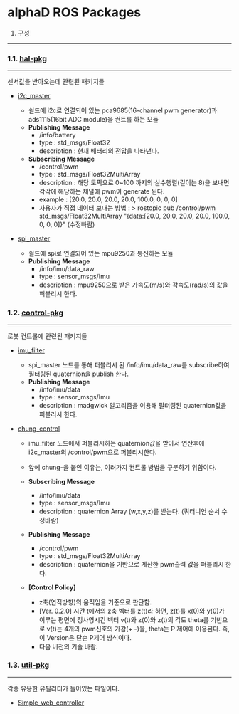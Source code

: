 alphaD ROS Packages
==================

1. 구성
------------------
### 1.1. [hal-pkg](https://github.com/SIGMA-alphaD/alphaD-ROS/tree/master/hal-pkg)
- - -
센서값을 받아오는데 관련된 패키지들
* [i2c_master](https://github.com/SIGMA-alphaD/alphaD-ROS/tree/master/hal-pkg/i2c_master)
  * 쉴드에 i2c로 연결되어 있는 pca9685(16-channel pwm generator)과 ads1115(16bit ADC module)을 컨트롤 하는 모듈
  * **Publishing Message**
    * /info/battery
    * type : std_msgs/Float32
    * description : 현재 배터리의 전압을 나타낸다.
  * **Subscribing Message**
    * /control/pwm
    * type : std_msgs/Float32MultiArray
    * description : 해당 토픽으로 0~100 까지의 실수행렬(길이는 8)을 보내면 각각에 해당하는 채널에 pwm이 generate 된다.
    * example : [20.0, 20.0, 20.0, 20.0, 100.0, 0, 0, 0]
    * 사용자가 직접 데이터 보내는 방법 : > rostopic pub /control/pwm std_msgs/Float32MultiArray "{data:[20.0, 20.0, 20.0, 20.0, 100.0, 0, 0, 0]}" (수정바람)

* [spi_master](https://github.com/SIGMA-alphaD/alphaD-ROS/tree/master/hal-pkg/spi_master)
  * 쉴드에 spi로 연결되어 있는 mpu9250과 통신하는 모듈
  * **Publishing Message**
    * /info/imu/data_raw
    * type : sensor_msgs/Imu
    * description : mpu9250으로 받은 가속도(m/s)와 각속도(rad/s)의 값을 퍼블리시 한다.

### 1.2. [control-pkg](https://github.com/SIGMA-alphaD/alphaD-ROS/tree/master/control-pkg)
- - -
로봇 컨트롤에 관련된 패키지들
* [imu_filter](https://github.com/SIGMA-alphaD/alphaD-ROS/tree/master/control-pkg/imu_filter)
  * spi_master 노드를 통해 퍼블리시 된 /info/imu/data_raw를 subscribe하여 필터링된 quaternion을 publish 한다.
  * **Publishing Message**
    * /info/imu/data
    * type : sensor_msgs/Imu
    * description : madgwick 알고리즘을 이용해 필터링된 quaternion값을 퍼블리시 한다.

* [chung_control](https://github.com/SIGMA-alphaD/alphaD-ROS/tree/master/control-pkg/chung_control)
  * imu_filter 노드에서 퍼블리시하는 quaternion값을 받아서 연산후에 i2c_master의 /control/pwm으로 퍼블리시한다.
  * 앞에 chung-을 붙인 이유는, 여러가지 컨트롤 방법을 구분하기 위함이다.
  * **Subscribing Message**
    * /info/imu/data
    * type : sensor_msgs/Imu
    * description : quaternion Array (w,x,y,z)를 받는다. (쿼터니언 순서 수정바람)
  * **Publishing Message**
    * /control/pwm
    * type : std_msgs/Float32MultiArray
    * description : quaternion을 기반으로 계산한 pwm출력 값을 퍼블리시 한다.

  * **[Control Policy]**
    * z축(연직방향)의 움직임을 기준으로 판단함.
    * [Ver. 0.2.0] 시간 t에서의 z축 벡터를 z(t)라 하면, z(t)를 x(0)와 y(0)가 이루는 평면에 정사영시킨 벡터 v(t)와 z(0)와 z(t)의 각도 theta를 기반으로 v(t)는 4개의 pwm신호의 가감(+ -)을, theta는 P 제어에 이용된다.  즉, 이 Version은 단순 P제어 방식이다.
    * 다음 버전의 기술 바람.

### 1.3. [util-pkg](https://github.com/SIGMA-alphaD/alphaD-ROS/tree/master/util-pkg)
- - -
각종 유용한 유틸리티가 들어있는 파일이다.
* [Simple_web_controller](https://github.com/SIGMA-alphaD/alphaD-ROS/tree/master/util-pkg/Simple_web_controller)

